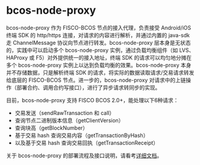 # bcos-node-proxy

bcos-node-proxy 作为 FISCO-BCOS 节点的接入代理，负责接受 Android/iOS 终端 SDK 的 http/https 连接，对请求的内容进行解析，并通过内置的 java-sdk 走 ChannelMessage 协议向节点进行转发。bcos-node-proxy 层本身是无状态的，实践中可以启动多个 bcos-node-proxy 实例，通过负载均衡组件（如 LVS、HAProxy 或 F5）对外提供统一的接入地址，终端 SDK 的请求可以均匀地分摊在多个 bcos-node-proxy 实例上以达到负载均衡的效果。bcos-node-proxy 本身并不存储数据，只是解析终端 SDK 的请求，将实际的数据读取请求/交易请求转发给底层的 FISCO-BCOS 节点。进一步的，bcos-node-proxy 对请求中的上链操作（部署合约、调用合约写接口），进行了异步请求转同步的实现。

目前，bcos-node-proxy 支持 FISCO BCOS 2.0+，能处理以下6种请求：

- 交易发送（sendRawTransaction 和 call）
- 查询节点二进制版本信息（getClientVersion）
- 查询块高（getBlockNumber）
- 基于交易 hash 查询交易内容（getTransactionByHash）
- 以及基于交易 hash 查询交易回执（getTransactionReceipt）

关于 bcos-node-proxy 的部署流程及接口说明，请看考[详细文档](https://fisco-bcos-doc-chaychen.readthedocs.io/en/feature-java-sdk/docs/manual/bcos_node_proxy.html)。